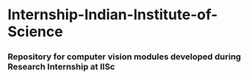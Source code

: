 # Internship-Indian-Institute-of-Science


### Repository for computer vision modules developed during Research Internship at IISc

